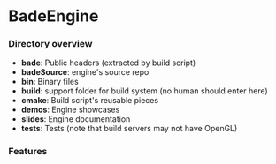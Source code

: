 # BadeEngine

### **Directory overview**

- **bade**: Public headers (extracted by build script)
- **badeSource**: engine's source repo
- **bin**:  Binary files
- **build**: support folder for build system (no human should enter here)
- **cmake**: Build script's reusable pieces
- **demos**: Engine showcases
- **slides**: Engine documentation
- **tests**: Tests (note that build servers may not have OpenGL)

### **Features**
